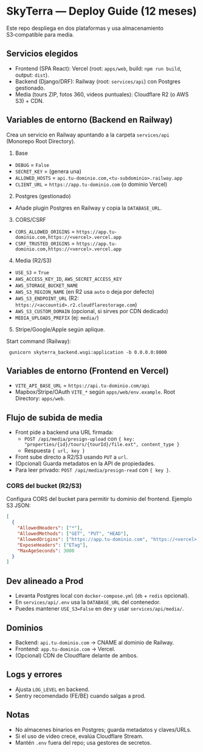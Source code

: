 # SkyTerra — Deploy Guide (12 meses)

Este repo despliega en dos plataformas y usa almacenamiento S3‑compatible para media.

## Servicios elegidos
- Frontend (SPA React): Vercel (root: `apps/web`, build: `npm run build`, output: `dist`).
- Backend (Django/DRF): Railway (root: `services/api`) con Postgres gestionado.
- Media (tours ZIP, fotos 360, videos puntuales): Cloudflare R2 (o AWS S3) + CDN.

## Variables de entorno (Backend en Railway)
Crea un servicio en Railway apuntando a la carpeta `services/api` (Monorepo Root Directory).

1) Base
- `DEBUG` = `False`
- `SECRET_KEY` = (genera una)
- `ALLOWED_HOSTS` = `api.tu-dominio.com,<tu-subdominio>.railway.app`
- `CLIENT_URL` = `https://app.tu-dominio.com` (o dominio Vercel)

2) Postgres (gestionado)
- Añade plugin Postgres en Railway y copia la `DATABASE_URL`.

3) CORS/CSRF
- `CORS_ALLOWED_ORIGINS` = `https://app.tu-dominio.com,https://<vercel>.vercel.app`
- `CSRF_TRUSTED_ORIGINS` = `https://app.tu-dominio.com,https://<vercel>.vercel.app`

4) Media (R2/S3)
- `USE_S3` = `True`
- `AWS_ACCESS_KEY_ID`, `AWS_SECRET_ACCESS_KEY`
- `AWS_STORAGE_BUCKET_NAME`
- `AWS_S3_REGION_NAME` (en R2 usa `auto` o deja por defecto)
- `AWS_S3_ENDPOINT_URL` (R2: `https://<accountid>.r2.cloudflarestorage.com`)
- `AWS_S3_CUSTOM_DOMAIN` (opcional, si sirves por CDN dedicado)
- `MEDIA_UPLOADS_PREFIX` (ej: `media/`)

5) Stripe/Google/Apple según aplique.

Start command (Railway):
```
 gunicorn skyterra_backend.wsgi:application -b 0.0.0.0:8000
```

## Variables de entorno (Frontend en Vercel)
- `VITE_API_BASE_URL` = `https://api.tu-dominio.com/api`
- Mapbox/Stripe/OAuth `VITE_*` según `apps/web/env.example`.
Root Directory: `apps/web`.

## Flujo de subida de media
- Front pide a backend una URL firmada:
  - `POST /api/media/presign-upload` con `{ key: "properties/{id}/tours/{tourId}/file.ext", content_type }`
  - Respuesta `{ url, key }`
- Front sube directo a R2/S3 usando `PUT` a `url`.
- (Opcional) Guarda metadatos en la API de propiedades.
- Para leer privado: `POST /api/media/presign-read` con `{ key }`.

### CORS del bucket (R2/S3)
Configura CORS del bucket para permitir tu dominio del frontend. Ejemplo S3 JSON:
```json
[
  {
    "AllowedHeaders": ["*"],
    "AllowedMethods": ["GET", "PUT", "HEAD"],
    "AllowedOrigins": ["https://app.tu-dominio.com", "https://<vercel>.vercel.app"],
    "ExposeHeaders": ["ETag"],
    "MaxAgeSeconds": 3000
  }
]
```

## Dev alineado a Prod
- Levanta Postgres local con `docker-compose.yml` (`db` + `redis` opcional).
- En `services/api/.env` usa la `DATABASE_URL` del contenedor.
- Puedes mantener `USE_S3=False` en dev y usar `services/api/media/`.

## Dominios
- Backend: `api.tu-dominio.com` → CNAME al dominio de Railway.
- Frontend: `app.tu-dominio.com` → Vercel.
- (Opcional) CDN de Cloudflare delante de ambos.

## Logs y errores
- Ajusta `LOG_LEVEL` en backend.
- Sentry recomendado (FE/BE) cuando salgas a prod.

## Notas
- No almacenes binarios en Postgres; guarda metadatos y claves/URLs.
- Si el uso de video crece, evalúa Cloudflare Stream.
- Mantén `.env` fuera del repo; usa gestores de secretos.
